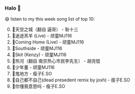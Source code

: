 

### Halo 👋

😄 listen to my this week song list of top 10:

0. 🌈天空之城（翻自 逼哥）  - 耿十三
1. 🌈迷途羔羊 (Live) - 顽童MJ116
2. 🌈Coming Home (Live) - 顽童MJ116
3. 🌈Southside - 顽童MJ116
4. 🌈Skit (Kenzy) - 顽童MJ116
5. 🌈热河（翻自 南京热心市民李先生）  - 胡尧锟
6. 🌈少年董  - 顽童MJ116
7. 🌈鬼地方 - 瘦子E.SO
8. 🌈自己都不自己(dead presedent remix by josh) - 瘦子E.SO
9. 🌈你懂我意思吗 - 瘦子E.SO

